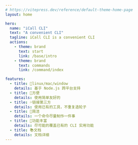```yaml
---
# https://vitepress.dev/reference/default-theme-home-page
layout: home

hero:
  name: "iCall CLI"
  text: "A convenient CLI"
  tagline: iCall CLI is a convenient CLI
  actions:
    - theme: brand
      text: start
      link: /base/intro
    - theme: brand
      text: commands
      link: /command/index

features:
  - title: 💫linux/mac/window
    details: 基于 Node.js 跨平台支持
  - title: 🌟方便
    details: 使用简单友好的
  - title: 💦链接第三方
    details: 使用已有的工具，不重复造轮子
  - title: 👾简洁
    details: 一个命令尽量制作一件事
  - title: 🎁功能丰富
    details: 尽可能的覆盖已有的 CLI 实用功能
  - title: 📚文档
    details: 文档详细
---
```


